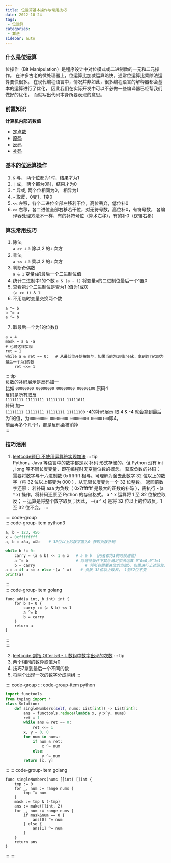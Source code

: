 ```yaml
---
title: 位运算基本操作与常用技巧
date: 2022-10-24
tags:
 - 位运算
categories: 
 - 算法
sidebar: auto
---
```


### 什么是位运算
位操作（Bit Manipulation）是程序设计中对位模式或二进制数的一元和二元操作。
在许多古老的微处理器上，位运算比加减运算略快，通常位运算比乘除法运算要快很多。
在现代编程语言中，情况并非如此，很多编程语言的解释器都会基本的运算进行了优化，
因此我们在实际开发中可以不必做一些编译器已经帮我们做好的优化，
而就写出代码本身所要表现的意思。

### 前置知识
**计算机内部的数值**
- [定点数](https://baike.baidu.com/item/%E5%AE%9A%E7%82%B9%E6%95%B0?fromModule=lemma_inlink)
- [原码](https://baike.baidu.com/item/%E5%8E%9F%E7%A0%81/1097586?fromModule=lemma_inlink)
- [反码](https://baike.baidu.com/item/%E5%8F%8D%E7%A0%81/769985?fromModule=lemma_inlink)
- [补码](https://baike.baidu.com/item/%E8%A1%A5%E7%A0%81?fromModule=lemma_inlink)

### 基本的位运算操作
1. `&` 与， 两个位都为1时，结果才为1
2. `|` 或， 两个都为0时，结果才为0
3. `^` 异或, 两个位相同为0， 相异为1
4. `~` 取反，0变1，1变0
5. `<<` 左移，各个二进位全部左移若干位，高位丢弃，低位补0
6. `>>` 右移，各二进位全部右移若干位，对无符号数，高位补0，有符号数， 各编译器处理方法不一样，有的补符号位（算术右移），有的补0（逻辑右移）

### 算法常用技巧
1. 除法  
`a >> i`       a 除以 2 的`i` 次方  
2. 乘法  
`a << i`       a 乘以 2 的`i` 次方  
3. 判断奇偶数  
`a & 1`        变量`a`的最后一个二进制位值
4. 统计二进制中1的个数
`a & (a - 1)`  将变量`a`的二进制位最后一个1置0  
5. 查看第`i`个二进制位是否为1 (值为1或0)  
`(a >> i) & 1` 
6. 不用临时变量交换两个数
```
a ^= b
b ^= a
a ^= b
```
7. 取最后一个为1的位数()
```python3
a = 4
mask = a & -a
# 也可这样实现
ret = 1
while a & ret == 0:   # 从最低位开始按位与，如果当前为1则break，拿到的ret即为最后一个为1的数
    ret <<= 1
```
::: tip  
负数的补码展示是反码加一  
比如
`00000000 00000000 00000000 00000100` 原码4  
反码是所有取反  
`11111111 11111111 11111111 11111011`  
补码 加一  
`11111111 11111111 11111111 11111100` -4的补码展示
取 4 & -4 就会拿到最后为1的值，为`00000000 00000000 00000000 00000100`即4，  
前面再多个几个1，都是反码会被消掉  
:::
### 技巧活用
1. [leetcode题目 不使用运算符实现加法](https://leetcode.cn/problems/bu-yong-jia-jian-cheng-chu-zuo-jia-fa-lcof/)
::: tip  
Python，Java 等语言中的数字都是以 补码 形式存储的。但 Python 没有 int , long 等不同长度变量，即在编程时无变量位数的概念。 获取负数的补码： 需要将数字与十六进制数 0xffffffff 相与。可理解为舍去此数字 32 位以上的数字（将 32 位以上都变为 000 ），从无限长度变为一个 32 位整数。 返回前数字还原： 若补码 aaa 为负数（ 0x7fffffff 是最大的正数的补码 ），需执行 ~(a ^ x) 操作，将补码还原至 Python 的存储格式。 a ^ x 运算将 1 至 32 位按位取反； ~ 运算是将整个数字取反；因此， ~(a ^ x) 是将 32 位以上的位取反，1 至 32 位不变。
:::  

:::: code-group  
::: code-group-item python3  
```python
a, b = 123, 456
x = 0xffffffff
a, b = x&a, x&b    # 32位以上的数字置为0 获取负数补码

while b != 0:
    carry = (a & b) << 1 & x   # a & b （两者都为1的时候进位）
    a ^= b                     # 除进位条件下其余满足加法运算 0^0=0,0^1=1
    b = carry                      # 将所有需要进位的当做b，仅需进行上述运算，直至b为0
a = a if a <= x else ~(a ^ x)    # 负数 32位以上取反， 1至32位不变
print(a)
```
:::  
::: code-group-item golang  
```golang
func add(a int, b int) int {
    for b != 0 {
        carry := (a & b) << 1
        a ^= b
        b = carry
    }
    return a
}
```
:::  
::::

2. [leetcode 剑指 Offer 56 - I. 数组中数字出现的次数](https://leetcode.cn/problems/shu-zu-zhong-shu-zi-chu-xian-de-ci-shu-lcof/)
::: tip
1. 两个相同的数异或值为0
2. 技巧7拿到最后一个不同的数
3. 将两个出现一次的数字分成两组
::: 

:::: code-group
::: code-group-item python
```python
import functools
from typing import *
class Solution:
    def singleNumbers(self, nums: List[int]) -> List[int]:
        ans = functools.reduce(lambda x, y:x^y, nums)
        ret = 1
        while ans & ret == 0:
            ret <<= 1
        x, y = 0, 0
        for num in nums:
            if num & ret:
                x ^= num
            else:
                y ^= num
        return [x, y]
```
:::
::: code-group-item golang
```golang
func singleNumbers(nums []int) []int {
	tmp := 0
	for _, num := range nums {
		tmp ^= num
	}
	mask := tmp & (-tmp)
	ans := make([]int, 2)
	for _, num := range nums {
		if mask&num == 0 {
			ans[0] ^= num
		} else {
			ans[1] ^= num
		}
	}
	return ans
}
```
:::
:::: 